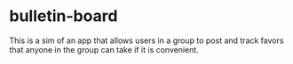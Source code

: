# bulletin-board
This is a sim of an app that allows users in a group to post and track favors that anyone in the group can take if it is convenient.
